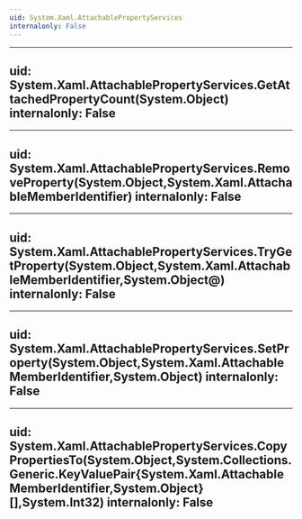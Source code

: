 ```yaml
---
uid: System.Xaml.AttachablePropertyServices
internalonly: False
---
```


---
uid: System.Xaml.AttachablePropertyServices.GetAttachedPropertyCount(System.Object)
internalonly: False
---

---
uid: System.Xaml.AttachablePropertyServices.RemoveProperty(System.Object,System.Xaml.AttachableMemberIdentifier)
internalonly: False
---

---
uid: System.Xaml.AttachablePropertyServices.TryGetProperty(System.Object,System.Xaml.AttachableMemberIdentifier,System.Object@)
internalonly: False
---

---
uid: System.Xaml.AttachablePropertyServices.SetProperty(System.Object,System.Xaml.AttachableMemberIdentifier,System.Object)
internalonly: False
---

---
uid: System.Xaml.AttachablePropertyServices.CopyPropertiesTo(System.Object,System.Collections.Generic.KeyValuePair{System.Xaml.AttachableMemberIdentifier,System.Object}[],System.Int32)
internalonly: False
---
